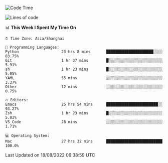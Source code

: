 <!--START_SECTION:waka-->
![Code Time](http://img.shields.io/badge/Code%20Time-793%20hrs%2026%20mins-blue)

![Lines of code](https://img.shields.io/badge/From%20Hello%20World%20I%27ve%20Written-22%20Thousand%20lines%20of%20code-blue)

📊 **This Week I Spent My Time On** 

```text
⌚︎ Time Zone: Asia/Shanghai

💬 Programming Languages: 
Python                   23 hrs 8 mins       █████████████████████░░░░   83.75% 
Git                      1 hr 37 mins        █░░░░░░░░░░░░░░░░░░░░░░░░   5.91% 
sh                       1 hr 23 mins        █░░░░░░░░░░░░░░░░░░░░░░░░   5.05% 
YAML                     55 mins             ░░░░░░░░░░░░░░░░░░░░░░░░░   3.37% 
Other                    12 mins             ░░░░░░░░░░░░░░░░░░░░░░░░░   0.75%

🔥 Editors: 
Emacs                    25 hrs 54 mins      ███████████████████████░░   93.27% 
Zsh                      1 hr 23 mins        █░░░░░░░░░░░░░░░░░░░░░░░░   5.03% 
VS Code                  28 mins             ░░░░░░░░░░░░░░░░░░░░░░░░░   1.71%

💻 Operating System: 
Mac                      27 hrs 32 mins      █████████████████████████   100.0%

```


 Last Updated on 18/08/2022 06:38:59 UTC
<!--END_SECTION:waka-->
